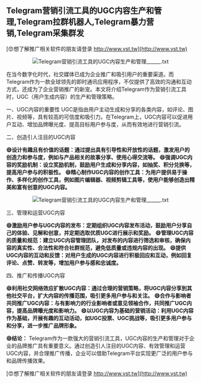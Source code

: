 ## **Telegram营销引流工具的UGC内容生产和管理,Telegram拉群机器人,Telegram暴力营销,Telegram采集群发**

[😍想了解推广相关软件的朋友请登录 http://www.vst.tw](http://www.vst.tw)

 <center><img src="https://vst.tw/MP4/tuiguang/png/1.png" alt="Telegram营销引流工具的UGC内容生产和管理______.txt"></center>

在当今数字化时代，社交媒体已成为企业推广和吸引用户的重要渠道。而Telegram作为一款全球领先的即时通讯应用程序，不仅提供了高效的沟通和互动方式，还成为了企业营销推广的新宠。本文将介绍Telegram作为营销引流工具时，UGC（用户生成内容）的生产和管理策略。

一、UGC内容的重要性
UGC是指由用户主动生成和分享的各类内容，如评论、图片、视频等，具有较高的可信度和吸引力。在Telegram上，UGC内容可以促进用户互动、增加品牌曝光度、提高目标用户参与度，从而有效地进行营销引流。

二、创造引人注目的UGC内容

**😄设计有趣且有价值的话题：通过提出具有引导性和开放性的话题，激发用户的创造力和参与度，例如与产品相关的故事分享、使用心得交流等。**
**😄强调UGC内容的奖励机制：设立奖励机制，鼓励用户生成和分享内容，如抽奖、积分兑换等，提高用户参与的积极性。**
**😄精心制作UGC内容的创作工具：为用户提供易于操作、多样化的创作工具，例如图片编辑器、视频剪辑工具等，使用户能够创造出精美和富有创意的UGC内容。**

 <center><img src="https://vst.tw/MP4/tuiguang/png/1.png" alt="Telegram营销引流工具的UGC内容生产和管理______.txt"></center>

三、管理和运营UGC内容

**😄激励用户参与UGC内容的发布：定期组织UGC内容发布活动，鼓励用户分享自己的体验、见解和创意，并定期选取优质UGC进行展示和奖励。**
**😄管理UGC内容的质量和规范：建立UGC内容管理团队，对发布的内容进行筛选和审核，确保内容的真实性、合法性和符合社群规范，避免低质量或违规内容的出现。**
**😄提供UGC内容的互动和反馈：对用户生成的UGC内容进行积极回应和互动，例如回复评论、点赞、转发等，增加用户参与感和忠诚度。**

四、推广和传播UGC内容

**😄利用社交网络效应扩散UGC内容：通过合理的营销策略，将UGC内容分享到其他社交平台，扩大内容的传播范围，吸引更多用户参与和关注。**
**😄合作与影响者共同推广UGC内容：与有影响力的行业影响者或意见领袖合作，共同推广UGC内容，提高品牌曝光度和影响力。**
**😄以UGC内容为基础的营销活动：利用UGC内容作为基础，开展有趣的互动活动，如UGC投票、UGC挑战等，吸引更多用户参与和分享，进一步推广品牌形象。**

**😄结论：**
Telegram作为一款强大的营销引流工具，UGC内容的生产和管理对于企业的品牌推广具有重要意义。通过创造引人注目的UGC内容、有效管理和运营UGC内容，并合理推广传播，企业可以借助Telegram平台实现更广泛的用户参与和品牌传播效果。

[😍想了解推广相关软件的朋友请登录 http://www.vst.tw](http://www.vst.tw)




